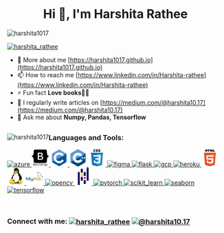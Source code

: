 
<h1 align="center">Hi 👋, I'm Harshita Rathee</h1>

<p align="left"> <img src="https://komarev.com/ghpvc/?username=harshita1017&label=Profile%20views&color=0e75b6&style=flat" alt="harshita1017" /> </p>

<p align="left"> <a href="https://twitter.com/harshita_rathee" target="blank"><img src="https://img.shields.io/twitter/follow/harshita_rathee?logo=twitter&style=for-the-badge" alt="harshita_rathee" /></a> </p>

- 🤖 More about me [https://harshita1017.github.io](https://harshita1017.github.io)
- 📫 How to reach me [https://www.linkedin.com/in/Harshita-rathee](https://www.linkedin.com/in/Harshita-rathee)
- ⚡ Fun fact **Love books🤩😊**
- 📝 I regularly write articles on [https://medium.com/@harshita10.17](https://medium.com/@harshita10.17)
- 💬 Ask me about **Numpy, Pandas, Tensorflow**

## <p align=center> 
<div id="body" align="center">  
<div>

<p><img align="left" src="https://github-readme-stats.vercel.app/api/top-langs?username=harshita1017&show_icons=true&locale=en&layout=compact&theme=dark" alt="harshita1017" /></p>
</div>
<div>
<h3 align="left">Languages and Tools:</h3>
<p align="left"> <a href="https://azure.microsoft.com/en-in/" target="_blank" rel="noreferrer"> <img src="https://www.vectorlogo.zone/logos/microsoft_azure/microsoft_azure-icon.svg" alt="azure" width="40" height="40"/> </a> <a href="https://getbootstrap.com" target="_blank" rel="noreferrer"> <img src="https://raw.githubusercontent.com/devicons/devicon/master/icons/bootstrap/bootstrap-plain-wordmark.svg" alt="bootstrap" width="40" height="40"/> </a> <a href="https://www.cprogramming.com/" target="_blank" rel="noreferrer"> <img src="https://raw.githubusercontent.com/devicons/devicon/master/icons/c/c-original.svg" alt="c" width="40" height="40"/> </a> <a href="https://www.w3schools.com/cpp/" target="_blank" rel="noreferrer"> <img src="https://raw.githubusercontent.com/devicons/devicon/master/icons/cplusplus/cplusplus-original.svg" alt="cplusplus" width="40" height="40"/> </a> <a href="https://www.w3schools.com/css/" target="_blank" rel="noreferrer"> <img src="https://raw.githubusercontent.com/devicons/devicon/master/icons/css3/css3-original-wordmark.svg" alt="css3" width="40" height="40"/> </a> <a href="https://www.figma.com/" target="_blank" rel="noreferrer"> <img src="https://www.vectorlogo.zone/logos/figma/figma-icon.svg" alt="figma" width="40" height="40"/> </a> <a href="https://flask.palletsprojects.com/" target="_blank" rel="noreferrer"> <img src="https://www.vectorlogo.zone/logos/pocoo_flask/pocoo_flask-icon.svg" alt="flask" width="40" height="40"/> </a> <a href="https://cloud.google.com" target="_blank" rel="noreferrer"> <img src="https://www.vectorlogo.zone/logos/google_cloud/google_cloud-icon.svg" alt="gcp" width="40" height="40"/> </a> <a href="https://heroku.com" target="_blank" rel="noreferrer"> <img src="https://www.vectorlogo.zone/logos/heroku/heroku-icon.svg" alt="heroku" width="40" height="40"/> </a> <a href="https://www.w3.org/html/" target="_blank" rel="noreferrer"> <img src="https://raw.githubusercontent.com/devicons/devicon/master/icons/html5/html5-original-wordmark.svg" alt="html5" width="40" height="40"/> </a> <a href="https://www.linux.org/" target="_blank" rel="noreferrer"> <img src="https://raw.githubusercontent.com/devicons/devicon/master/icons/linux/linux-original.svg" alt="linux" width="40" height="40"/> </a> <a href="https://www.mysql.com/" target="_blank" rel="noreferrer"> <img src="https://raw.githubusercontent.com/devicons/devicon/master/icons/mysql/mysql-original-wordmark.svg" alt="mysql" width="40" height="40"/> </a> <a href="https://opencv.org/" target="_blank" rel="noreferrer"> <img src="https://www.vectorlogo.zone/logos/opencv/opencv-icon.svg" alt="opencv" width="40" height="40"/> </a> <a href="https://pandas.pydata.org/" target="_blank" rel="noreferrer"> <img src="https://raw.githubusercontent.com/devicons/devicon/2ae2a900d2f041da66e950e4d48052658d850630/icons/pandas/pandas-original.svg" alt="pandas" width="40" height="40"/> </a> <a href="https://pytorch.org/" target="_blank" rel="noreferrer"> <img src="https://www.vectorlogo.zone/logos/pytorch/pytorch-icon.svg" alt="pytorch" width="40" height="40"/> </a> <a href="https://scikit-learn.org/" target="_blank" rel="noreferrer"> <img src="https://upload.wikimedia.org/wikipedia/commons/0/05/Scikit_learn_logo_small.svg" alt="scikit_learn" width="40" height="40"/> </a> <a href="https://seaborn.pydata.org/" target="_blank" rel="noreferrer"> <img src="https://seaborn.pydata.org/_images/logo-mark-lightbg.svg" alt="seaborn" width="40" height="40"/> </a> <a href="https://www.tensorflow.org" target="_blank" rel="noreferrer"> <img src="https://www.vectorlogo.zone/logos/tensorflow/tensorflow-icon.svg" alt="tensorflow" width="40" height="40"/> </a> </p>
</div>
</div>
</p>
<div>
<br>
<h3 align="left">Connect with me: <a href="https://twitter.com/harshita_rathee" target="blank"><img align="center" src="https://raw.githubusercontent.com/rahuldkjain/github-profile-readme-generator/master/src/images/icons/Social/twitter.svg" alt="harshita_rathee" height="30" width="40" /></a>
<a href="https://medium.com/@harshita10.17" target="blank"><img align="center" src="https://raw.githubusercontent.com/rahuldkjain/github-profile-readme-generator/master/src/images/icons/Social/medium.svg" alt="@harshita10.17" height="30" width="40" /></a></h3>

</div>



<!-- <p>&nbsp;<img align="center" src="https://github-readme-stats.vercel.app/api?username=harshita1017&show_icons=true&locale=en" alt="harshita1017" /></p> -->
<!-- <p><img align="center" src="https://github-readme-streak-stats.herokuapp.com/?user=harshita1017&" alt="harshita1017" /></p> -->
